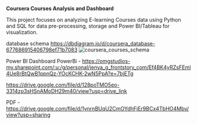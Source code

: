 **Coursera Courses Analysis and Dashboard**

This project focuses on analyzing E-learning Courses data using Python and SQL for data pre-processing, storage and Power BI/Tableau for visualization.


database schema
https://dbdiagram.io/d/coursera_database-677686915406798ef71b7083
![coursera_courses_schema](https://github.com/user-attachments/assets/2258a8ee-6135-4e58-bdc8-ab4fcb056e91)

Power BI Dashboard
PowerBi - https://omgstudios-my.sharepoint.com/:u:/g/personal/jenya_g_frontstory_com/Ef4BK4yRZsFEml4Ue8rBtQwB1ppnQz-YOcKCHK-2wN5PpA?e=7bjETg

https://drive.google.com/file/d/128poTMO5eo-3314zp3sHSnAMoDH29m40/view?usp=drive_link

PDF - https://drive.google.com/file/d/1ynrnBUqU2CmOYdhFjEr9BCx4TbHO4Mbv/view?usp=sharing
